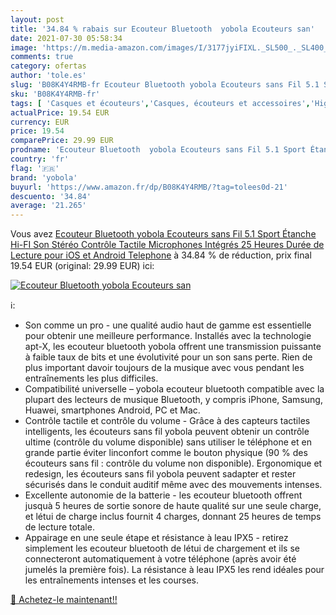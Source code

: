 ```yaml
---
layout: post
title: '34.84 % rabais sur Ecouteur Bluetooth  yobola Ecouteurs san'
date: 2021-07-30 05:58:34
image: 'https://m.media-amazon.com/images/I/3177jyiFIXL._SL500_._SL400_.jpg'
comments: true
category: ofertas
author: 'tole.es'
slug: 'B08K4Y4RMB-fr Ecouteur Bluetooth yobola Ecouteurs sans Fil 5.1 Sport...'
sku: 'B08K4Y4RMB-fr'
tags: [ 'Casques et écouteurs','Casques, écouteurs et accessoires','High-Tech','yobola', ]
actualPrice: 19.54 EUR
currency: EUR
price: 19.54
comparePrice: 29.99 EUR
prodname: 'Ecouteur Bluetooth  yobola Ecouteurs sans Fil 5.1 Sport Étanche Hi-FI Son Stéréo  Contrôle Tactile  Microphones Intégrés  25 Heures Durée de Lecture  pour iOS et Android Telephone'
country: 'fr'
flag: '🇫🇷'
brand: 'yobola'
buyurl: 'https://www.amazon.fr/dp/B08K4Y4RMB/?tag=tolees0d-21'
descuento: '34.84'
average: '21.265'
---
```


Vous avez [Ecouteur Bluetooth  yobola Ecouteurs sans Fil 5.1 Sport Étanche Hi-FI Son Stéréo  Contrôle Tactile  Microphones Intégrés  25 Heures Durée de Lecture  pour iOS et Android Telephone](https://www.amazon.fr/dp/B08K4Y4RMB/?tag=tolees0d-21)  à  34.84 % de réduction, prix final  19.54 EUR (original: 29.99 EUR) ici:

[![Ecouteur Bluetooth  yobola Ecouteurs san](https://m.media-amazon.com/images/I/3177jyiFIXL._SL500_._SL400_.jpg)](https://www.amazon.fr/dp/B08K4Y4RMB/?tag=tolees0d-21)

ℹ️:

- Son comme un pro - une qualité audio haut de gamme est essentielle pour obtenir une meilleure performance. Installés avec la technologie apt-X, les ecouteur bluetooth yobola offrent une transmission puissante à faible taux de bits et une évolutivité pour un son sans perte. Rien de plus important davoir toujours de la musique avec vous pendant les entraînements les plus difficiles.
- Compatibilité universelle – yobola ecouteur bluetooth compatible avec la plupart des lecteurs de musique Bluetooth, y compris iPhone, Samsung, Huawei, smartphones Android, PC et Mac.
- Contrôle tactile et contrôle du volume - Grâce à des capteurs tactiles intelligents, les écouteurs sans fil yobola peuvent obtenir un contrôle ultime (contrôle du volume disponible) sans utiliser le téléphone et en grande partie éviter linconfort comme le bouton physique (90 % des écouteurs sans fil : contrôle du volume non disponible). Ergonomique et redesign, les écouteurs sans fil yobola peuvent sadapter et rester sécurisés dans le conduit auditif même avec des mouvements intenses.
- Excellente autonomie de la batterie - les ecouteur bluetooth offrent jusquà 5 heures de sortie sonore de haute qualité sur une seule charge, et létui de charge inclus fournit 4 charges, donnant 25 heures de temps de lecture totale.
- Appairage en une seule étape et résistance à leau IPX5 - retirez simplement les ecouteur bluetooth de létui de chargement et ils se connecteront automatiquement à votre téléphone (après avoir été jumelés la première fois). La résistance à leau IPX5 les rend idéales pour les entraînements intenses et les courses.

[🛒 Achetez-le maintenant!!](https://www.amazon.fr/dp/B08K4Y4RMB/?tag=tolees0d-21)
